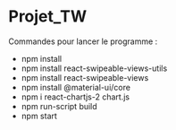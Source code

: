 # Projet_TW

Commandes pour lancer le programme :
 - npm install
 - npm install react-swipeable-views-utils
 - npm install react-swipeable-views
 - npm install @material-ui/core
 - npm i react-chartjs-2 chart.js
 - npm run-script build
 - npm start
